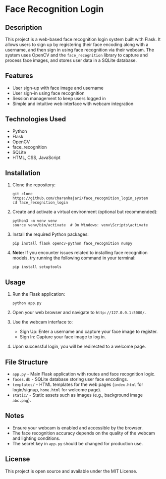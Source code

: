 # Face Recognition Login

## Description
This project is a web-based face recognition login system built with Flask. It allows users to sign up by registering their face encoding along with a username, and then sign in using face recognition via their webcam. The system uses OpenCV and the `face_recognition` library to capture and process face images, and stores user data in a SQLite database.

## Features
- User sign-up with face image and username
- User sign-in using face recognition
- Session management to keep users logged in
- Simple and intuitive web interface with webcam integration

## Technologies Used
- Python
- Flask
- OpenCV
- face_recognition
- SQLite
- HTML, CSS, JavaScript

## Installation

1. Clone the repository:
   ```
   git clone https://github.com/charanhajari/face_recognition_login_system
   cd face_recognition_login
   ```

2. Create and activate a virtual environment (optional but recommended):
   ```
   python3 -m venv venv
   source venv/bin/activate  # On Windows: venv\Scripts\activate
   ```

3. Install the required Python packages:
   ```
   pip install flask opencv-python face_recognition numpy
   ```

4. **Note:** If you encounter issues related to installing face recognition models, try running the following command in your terminal:
   ```
   pip install setuptools
   ```

## Usage

1. Run the Flask application:
   ```
   python app.py
   ```

2. Open your web browser and navigate to `http://127.0.0.1:5000/`.

3. Use the webcam interface to:
   - Sign Up: Enter a username and capture your face image to register.
   - Sign In: Capture your face image to log in.

4. Upon successful login, you will be redirected to a welcome page.

## File Structure

- `app.py` - Main Flask application with routes and face recognition logic.
- `faces.db` - SQLite database storing user face encodings.
- `templates/` - HTML templates for the web pages (`index.html` for login/signup, `home.html` for welcome page).
- `static/` - Static assets such as images (e.g., background image `abc.png`).

## Notes
- Ensure your webcam is enabled and accessible by the browser.
- The face recognition accuracy depends on the quality of the webcam and lighting conditions.
- The secret key in `app.py` should be changed for production use.

## License
This project is open source and available under the MIT License.
